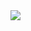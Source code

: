 <img src="https://capsule-render.vercel.app/api?type=slice&color=auto&height=200&section=header&text=Neemoh&fontSize=90" />
